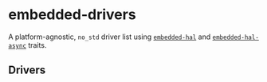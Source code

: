 # embedded-drivers

A platform-agnostic, `no_std` driver list using [`embedded-hal`] and [`embedded-hal-async`] traits.

[`embedded-hal`]: https://docs.rs/embedded-hal/latest/embedded_hal/
[`embedded-hal-async`]: https://docs.rs/embedded-hal-async/latest/embedded_hal_async/

## Drivers
